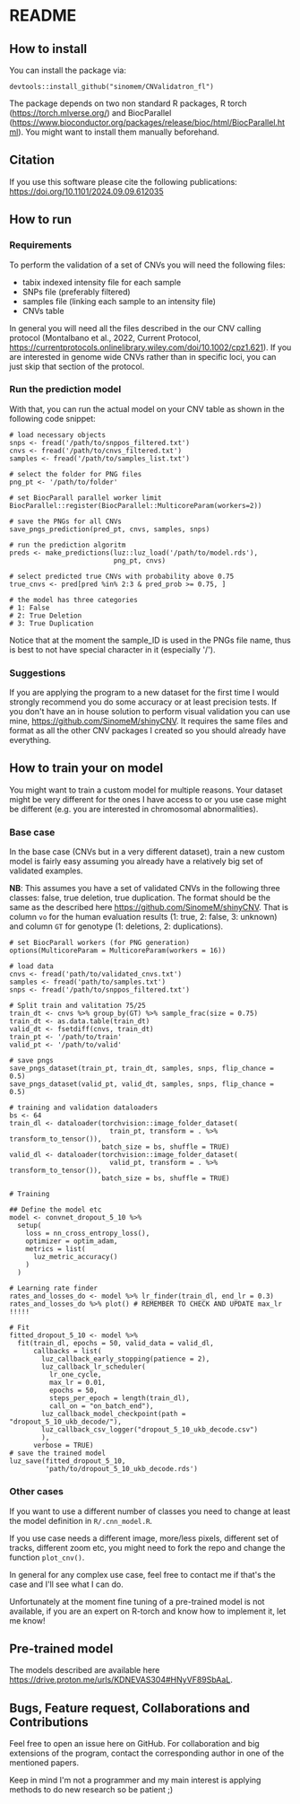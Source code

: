 # README

## How to install

You can install the package via:

```
devtools::install_github("sinomem/CNValidatron_fl")
```

The package depends on two  non standard R packages,
R torch (https://torch.mlverse.org/) and BiocParallel
(https://www.bioconductor.org/packages/release/bioc/html/BiocParallel.html).
You might want to install them manually beforehand.


## Citation

If you use this software please cite the following publications:
https://doi.org/10.1101/2024.09.09.612035


## How to run

### Requirements

To perform the validation of a set of CNVs you will need the following files:

- tabix indexed intensity file for each sample
- SNPs file (preferably filtered)
- samples file (linking each sample to an intensity file)
- CNVs table

In general you will need all the files described in the our CNV calling protocol
(Montalbano et al., 2022, Current Protocol,
https://currentprotocols.onlinelibrary.wiley.com/doi/10.1002/cpz1.621).
If you are interested in genome wide CNVs rather than in specific
loci, you can just skip that section of the protocol.

### Run the prediction model

With that, you can run the actual model on your CNV table as shown in
the following code snippet:

```
# load necessary objects
snps <- fread('/path/to/snppos_filtered.txt')
cnvs <- fread('/path/to/cnvs_filtered.txt')
samples <- fread('/path/to/samples_list.txt')

# select the folder for PNG files
png_pt <- '/path/to/folder'

# set BiocParall parallel worker limit
BiocParallel::register(BiocParallel::MulticoreParam(workers=2))

# save the PNGs for all CNVs
save_pngs_prediction(pred_pt, cnvs, samples, snps)

# run the prediction algoritm
preds <- make_predictions(luz::luz_load('/path/to/model.rds'),
                          png_pt, cnvs)

# select predicted true CNVs with probability above 0.75
true_cnvs <- pred[pred %in% 2:3 & pred_prob >= 0.75, ]

# the model has three categories
# 1: False
# 2: True Deletion
# 3: True Duplication
```

Notice that at the moment the sample_ID is used in the PNGs file name,
thus is best to not have special character in it (especially '/').

### Suggestions

If you are applying the program to a new dataset for the first time
I would strongly recommend you do some accuracy or at least precision
tests. If you don't have an in house solution to perform visual
validation you can use mine, https://github.com/SinomeM/shinyCNV.
It requires the same files and format as all the other CNV
packages I created so you should already have everything.


## How to train your on model

You might want to train a custom model for multiple reasons.
Your dataset might be very different for the ones I have access
to or you use case might be different (e.g. you are interested in
chromosomal abnormalities).

### Base case

In the base case (CNVs but in a very different dataset),
train a new custom model is fairly easy
assuming you already have a relatively big set of validated examples.

**NB**: This assumes you have a set of validated CNVs in
the following three classes: false, true deletion, true duplication.
The format should be the same as the described here
https://github.com/SinomeM/shinyCNV. That is column `vo`
for the human evaluation results (1: true, 2: false, 3: unknown)
and column `GT` for genotype (1: deletions, 2: duplications).

```
# set BiocParall workers (for PNG generation)
options(MulticoreParam = MulticoreParam(workers = 16))

# load data
cnvs <- fread('path/to/validated_cnvs.txt')
samples <- fread('path/to/samples.txt')
snps <- fread('/path/to/snppos_filtered.txt')

# Split train and valitation 75/25
train_dt <- cnvs %>% group_by(GT) %>% sample_frac(size = 0.75)
train_dt <- as.data.table(train_dt)
valid_dt <- fsetdiff(cnvs, train_dt)
train_pt <- '/path/to/train'
valid_pt <- '/path/to/valid'

# save pngs
save_pngs_dataset(train_pt, train_dt, samples, snps, flip_chance = 0.5)
save_pngs_dataset(valid_pt, valid_dt, samples, snps, flip_chance = 0.5)

# training and validation dataloaders
bs <- 64
train_dl <- dataloader(torchvision::image_folder_dataset(
                         train_pt, transform = . %>% transform_to_tensor()),
                       batch_size = bs, shuffle = TRUE)
valid_dl <- dataloader(torchvision::image_folder_dataset(
                         valid_pt, transform = . %>% transform_to_tensor()),
                       batch_size = bs, shuffle = TRUE)

# Training

## Define the model etc
model <- convnet_dropout_5_10 %>%
  setup(
    loss = nn_cross_entropy_loss(),
    optimizer = optim_adam,
    metrics = list(
      luz_metric_accuracy()
    )
  )

# Learning rate finder
rates_and_losses_do <- model %>% lr_finder(train_dl, end_lr = 0.3)
rates_and_losses_do %>% plot() # REMEMBER TO CHECK AND UPDATE max_lr !!!!!

# Fit
fitted_dropout_5_10 <- model %>%
  fit(train_dl, epochs = 50, valid_data = valid_dl,
      callbacks = list(
        luz_callback_early_stopping(patience = 2),
        luz_callback_lr_scheduler(
          lr_one_cycle,
          max_lr = 0.01,
          epochs = 50,
          steps_per_epoch = length(train_dl),
          call_on = "on_batch_end"),
        luz_callback_model_checkpoint(path = "dropout_5_10_ukb_decode/"),
        luz_callback_csv_logger("dropout_5_10_ukb_decode.csv")
        ),
      verbose = TRUE)
# save the trained model
luz_save(fitted_dropout_5_10,
         'path/to/dropout_5_10_ukb_decode.rds')
```

### Other cases

If you want to use a different number of classes you need to change
at least the model definition in `R/.cnn_model.R`.

If you use case needs a different image, more/less pixels, different
set of tracks, different zoom etc, you might need to fork the repo
and change the function `plot_cnv()`.

In general for any complex use case, feel free to contact me
if that's the case and I'll see what I can do.

Unfortunately at the moment fine tuning of a pre-trained model
is not available, if you are an expert on R-torch and know how to
implement it, let me know!


## Pre-trained model

The models described are available here
https://drive.proton.me/urls/KDNEVAS304#HNyVF89SbAaL.


## Bugs, Feature request, Collaborations and Contributions

Feel free to open an issue here on GitHub.
For collaboration and big extensions of the program, contact the
corresponding author in one of the mentioned papers.

Keep in mind I'm not a programmer and my main interest is
applying methods to do new research so be patient ;)

